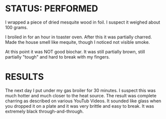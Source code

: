 # STATUS: PERFORMED

I wrapped a piece of dried mesquite wood in foil.  I suspect it weighed about 100 grams.

I broiled in for an hour in toaster oven.  After this it was partially charred.  Made the house smell like mequite,
though I noticed not visible smoke.

At this point it was NOT good biochar.  It was still partially brown, still partially "tough" and hard to break 
with my fingers.

# RESULTS

The next day I put under my gas broiler for 30 minutes.  I suspect this was much hotter and much closer to the heat 
source.  The result was complete charring as described on various YouTub Videos.  It sounded like glass when you
dropped it on a plate and it was very brittle and easy to break.  It was extremely black through-and-through.
